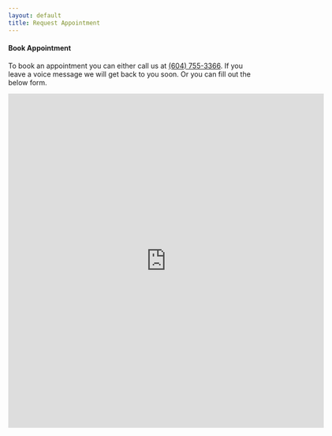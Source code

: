 ```yaml
---
layout: default
title: Request Appointment
---
```


<h4>Book Appointment</h4>

<p>To book an appointment you can either call us at <a href="tel:16047553366">(604) 755-3366</a>. If you leave a voice message we will get back to you soon. Or you can fill out the below form.</p>


<iframe src="https://docs.google.com/forms/d/e/1FAIpQLSdvyLDwq8CSoOhUw7pQpEnHa2un3tXR95fl-JcCuDyZ3nlkCQ/viewform?embedded=true" width="640" height="677" frameborder="0" marginheight="0" marginwidth="0">Loading…</iframe>